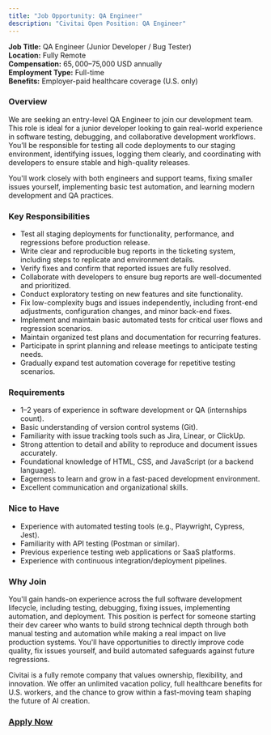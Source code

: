 ```yaml
---
title: "Job Opportunity: QA Engineer"
description: "Civitai Open Position: QA Engineer"
---
```


**Job Title:** QA Engineer (Junior Developer / Bug Tester)  
**Location:** Fully Remote  
**Compensation:** $65,000–$75,000 USD annually  
**Employment Type:** Full-time  
**Benefits:** Employer-paid healthcare coverage (U.S. only)

### **Overview**
We are seeking an entry-level QA Engineer to join our development team. This role is ideal for a junior developer looking to gain real-world experience in software testing, debugging, and collaborative development workflows. You’ll be responsible for testing all code deployments to our staging environment, identifying issues, logging them clearly, and coordinating with developers to ensure stable and high-quality releases.

You'll work closely with both engineers and support teams, fixing smaller issues yourself, implementing basic test automation, and learning modern development and QA practices.

### **Key Responsibilities**
* Test all staging deployments for functionality, performance, and regressions before production release.
* Write clear and reproducible bug reports in the ticketing system, including steps to replicate and environment details.
* Verify fixes and confirm that reported issues are fully resolved.
* Collaborate with developers to ensure bug reports are well-documented and prioritized.
* Conduct exploratory testing on new features and site functionality.
* Fix low-complexity bugs and issues independently, including front-end adjustments, configuration changes, and minor back-end fixes.
* Implement and maintain basic automated tests for critical user flows and regression scenarios.
* Maintain organized test plans and documentation for recurring features.
* Participate in sprint planning and release meetings to anticipate testing needs.
* Gradually expand test automation coverage for repetitive testing scenarios.

### **Requirements**
* 1–2 years of experience in software development or QA (internships count).
* Basic understanding of version control systems (Git).
* Familiarity with issue tracking tools such as Jira, Linear, or ClickUp.
* Strong attention to detail and ability to reproduce and document issues accurately.
* Foundational knowledge of HTML, CSS, and JavaScript (or a backend language).
* Eagerness to learn and grow in a fast-paced development environment.
* Excellent communication and organizational skills.

### **Nice to Have**
* Experience with automated testing tools (e.g., Playwright, Cypress, Jest).
* Familiarity with API testing (Postman or similar).
* Previous experience testing web applications or SaaS platforms.
* Experience with continuous integration/deployment pipelines.

### **Why Join**
You'll gain hands-on experience across the full software development lifecycle, including testing, debugging, fixing issues, implementing automation, and deployment. This position is perfect for someone starting their dev career who wants to build strong technical depth through both manual testing and automation while making a real impact on live production systems. You'll have opportunities to directly improve code quality, fix issues yourself, and build automated safeguards against future regressions.

Civitai is a fully remote company that values ownership, flexibility, and innovation. We offer an unlimited vacation policy, full healthcare benefits for U.S. workers, and the chance to grow within a fast-moving team shaping the future of AI creation.

### [Apply Now](https://forms.clickup.com/8459928/f/825mr-5820/BEIF9TG69LYV9MQVSW)
